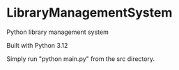 # LibraryManagementSystem
 Python library management system

Built with Python 3.12

Simply run "python main.py" from the src directory.